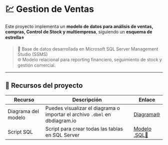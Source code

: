 # 💹 Gestion de Ventas

Este proyecto implementa un **modelo de datos para análisis de ventas, compras, Control de Stock y multiempresa**, siguiendo un **esquema de estrella⭐**

> 📌 Base de datos desarrollada en Microsoft SQL Server Management Studio (SSMS)  
> 🌐 Modelo relacional para reporting financiero, seguimiento de stock y gestión comercial.

---

## 📄 Recursos del proyecto

| Recurso              | Descripción                                                                                       | Enlace                                                                                         |
|----------------------|---------------------------------------------------------------------------------------------------|------------------------------------------------------------------------------------------------|
|  Diagrama del modelo | Puedes visualizar el diagrama o importar el archivo `.dbml` en dbdiagram.io                      | [Diagrama🌐](https://dbdiagram.io/d/681e326d5b2fc4582ff24052)                                |
| Script SQL         | Script para crear todas las tablas en SQL Server                                                  | [Modelo .SQL📄](https://github.com/Ricardo-Ugarte/Portfolio/blob/d1bd462914794159580dde133c632359dd81d42f/SQL%20Server%20Management%20Studio/Gestion_Ventas/BaseDeDatos)         |

